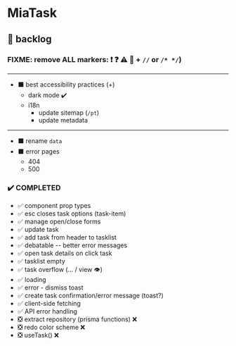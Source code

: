 # MiaTask

## 📃 backlog

### FIXME: remove ALL markers: ❗ ❓ ⚠️ 🐞 + `//` or `/* */`)

---

- ⬛ best accessibility practices (+)
  - dark mode ✔️
  - i18n
    - update sitemap (`/pt`)
    - update metadata

---

- ⬛ rename `data`
- ⬛ error pages
  - 404
  - 500

### ✔️ COMPLETED

- ✅ component prop types
- ✅ esc closes task options (task-item)
- ✅ manage open/close forms
- ✅ update task
- ✅ add task from header to tasklist
- ✅ debatable -- better error messages
- ✅ open task details on click task
- ✅ tasklist empty
- ✅ task overflow (... / view 👁️)
- ✅ loading
- ✅ error - dismiss toast
- ✅ create task confirmation/error message (toast?)
- ✅ client-side fetching
- ✅ API error handling
- ❎ extract repository (prisma functions) ❌
- ❎ redo color scheme ❌
- ❎ useTask() ❌
